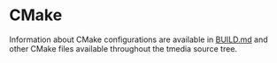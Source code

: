 # CMake

Information about CMake configurations are available in [BUILD.md](../BUILD.md)
and other CMake files available throughout the tmedia source tree.
